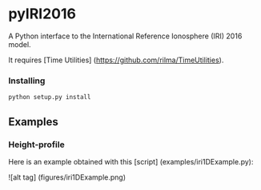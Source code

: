 # pyIRI2016

A Python interface to the International Reference Ionosphere (IRI) 2016 model. 

It requires [Time Utilities] (https://github.com/rilma/TimeUtilities).

### Installing

```
python setup.py install
```

## Examples

### Height-profile
Here is an example obtained with this [script] (examples/iri1DExample.py):

![alt tag] (figures/iri1DExample.png)